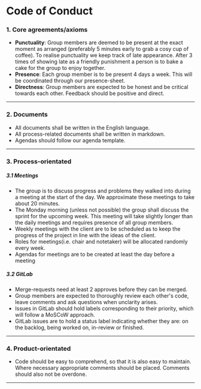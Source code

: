 # Code of Conduct
### 1. Core agreements/axioms
- **Punctuality**: Group members are deemed to be present at the exact moment as arranged (preferably 5 minutes early to grab a cosy cup of coffee). To realise punctuality we keep track of late appearance. After 3 times of showing late as a friendly punishment a person is to bake a cake for the group to enjoy together.
- **Presence**: Each group member is to be present 4 days a week. This will be coordinated through our presence-sheet.
- **Directness**: Group members are expected to be honest and be critical towards each other. Feedback should be positive and direct.

---
### 2. Documents
- All documents shall be written in the English language.
- All process-related documents shall be written in markdown.
- Agendas should follow our agenda template. 

---
### 3. Process-orientated
##### 3.1 Meetings
- The group is to discuss progress and problems they walked into during a meeting at the start of the day. We approximate these meetings to take about 20 minutes.
-  The Monday morning (unless not possible) the group shall discuss the sprint for the upcoming week. This meeting will take slightly longer than the daily meetings and requires presence of all group members.
- Weekly meetings with the client are to be scheduled as to keep the progress of the project in line with the ideas of the client.
- Roles for meetings(i.e. chair and notetaker) will be allocated randomly every week.
- Agendas for meetings are to be created at least the day before a meeting

##### 3.2 GitLab
- Merge-requests need at least 2 approves before they can be merged.
- Group members are expected to thoroughly review each other's code, leave comments and ask questions when unclarity arises.  
- Issues in GitLab should hold labels corresponding to their priority, which will follow a MoSCoW approach.
- GitLab issues are to hold a status label indicating whether they are: on the backlog, being worked on, in-review or finished.

--- 
### 4. Product-orientated
- Code should be easy to comprehend, so that it is also easy to maintain. Where necessary appropriate comments should be placed. Comments should also not be overdone.

___
